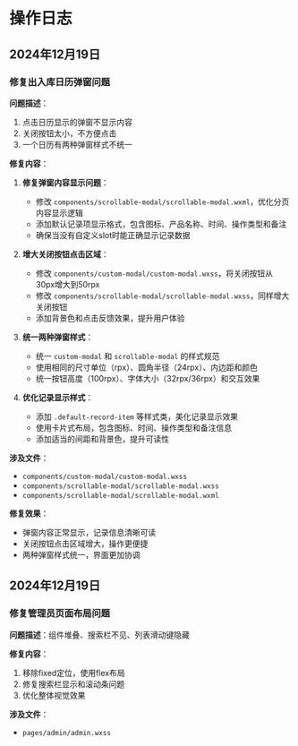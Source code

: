 # 操作日志

## 2024年12月19日
### 修复出入库日历弹窗问题
**问题描述**：
1. 点击日历显示的弹窗不显示内容
2. 关闭按钮太小，不方便点击
3. 一个日历有两种弹窗样式不统一

**修复内容**：
1. **修复弹窗内容显示问题**：
   - 修改 `components/scrollable-modal/scrollable-modal.wxml`，优化分页内容显示逻辑
   - 添加默认记录项显示格式，包含图标、产品名称、时间、操作类型和备注
   - 确保当没有自定义slot时能正确显示记录数据

2. **增大关闭按钮点击区域**：
   - 修改 `components/custom-modal/custom-modal.wxss`，将关闭按钮从30px增大到50rpx
   - 修改 `components/scrollable-modal/scrollable-modal.wxss`，同样增大关闭按钮
   - 添加背景色和点击反馈效果，提升用户体验

3. **统一两种弹窗样式**：
   - 统一 `custom-modal` 和 `scrollable-modal` 的样式规范
   - 使用相同的尺寸单位（rpx）、圆角半径（24rpx）、内边距和颜色
   - 统一按钮高度（100rpx）、字体大小（32rpx/36rpx）和交互效果

4. **优化记录显示样式**：
   - 添加 `.default-record-item` 等样式类，美化记录显示效果
   - 使用卡片式布局，包含图标、时间、操作类型和备注信息
   - 添加适当的间距和背景色，提升可读性

**涉及文件**：
- `components/custom-modal/custom-modal.wxss`
- `components/scrollable-modal/scrollable-modal.wxss`
- `components/scrollable-modal/scrollable-modal.wxml`

**修复效果**：
- 弹窗内容正常显示，记录信息清晰可读
- 关闭按钮点击区域增大，操作更便捷
- 两种弹窗样式统一，界面更加协调

## 2024年12月19日
### 修复管理员页面布局问题
**问题描述**：组件堆叠、搜索栏不见、列表滑动键隐藏

**修复内容**：
1. 移除fixed定位，使用flex布局
2. 修复搜索栏显示和滚动条问题
3. 优化整体视觉效果

**涉及文件**：
- `pages/admin/admin.wxss` 